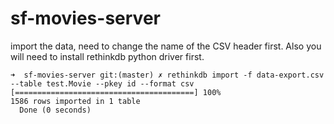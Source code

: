 # sf-movies-server

import the data, need to change the name of the CSV header first. Also you will need to install rethinkdb python driver first.
```
➜  sf-movies-server git:(master) ✗ rethinkdb import -f data-export.csv --table test.Movie --pkey id --format csv
[========================================] 100% 
1586 rows imported in 1 table
  Done (0 seconds)
```